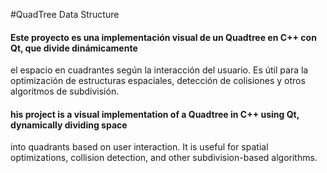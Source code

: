 #QuadTree Data Structure

#### Este proyecto es una implementación visual de un Quadtree en C++ con Qt, que divide dinámicamente 
el espacio en cuadrantes según la interacción del usuario. Es útil para la optimización de estructuras 
espaciales, detección de colisiones y otros algoritmos de subdivisión. 

#### his project is a visual implementation of a Quadtree in C++ using Qt, dynamically dividing space
into quadrants based on user interaction. It is useful for spatial optimizations, collision detection,
and other subdivision-based algorithms.
